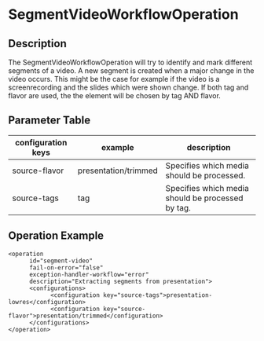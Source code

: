 # SegmentVideoWorkflowOperation

## Description
The SegmentVideoWorkflowOperation will try to identify and mark different segments of a video. A new segment is created
when a major change in the video occurs. This might be the case for example if the video is a screenrecording and the
slides which were shown change.
If both tag and flavor are used, the the element will be chosen by tag AND flavor.

## Parameter Table

|configuration keys|example|description|
|------------------|-------|-----------|
|source-flavor |presentation/trimmed|Specifies which media should be processed.|
|source-tags |tag|Specifies which media should be processed by tag.|

## Operation Example

    <operation
          id="segment-video"
          fail-on-error="false"
          exception-handler-workflow="error"
          description="Extracting segments from presentation">
          <configurations>
                <configuration key="source-tags">presentation-lowres</configuration>
                <configuration key="source-flavor">presentation/trimmed</configuration>
          </configurations>
    </operation>
